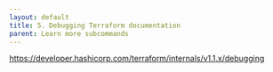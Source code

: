 ```yaml
---
layout: default
title: 5. Debugging Terraform documentation
parent: Learn more subcommands
---
```


https://developer.hashicorp.com/terraform/internals/v1.1.x/debugging